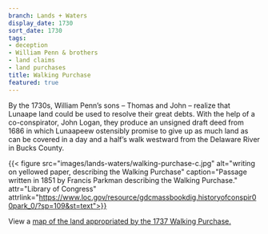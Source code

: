 ```yaml
---
branch: Lands + Waters
display_date: 1730
sort_date: 1730
tags:
- deception
- William Penn & brothers
- land claims
- land purchases
title: Walking Purchase
featured: true
---
```


By the 1730s, William Penn’s sons – Thomas and John – realize that Lunaape land could be used to resolve their great debts. With the help of a co-conspirator, John Logan, they produce an unsigned draft deed from 1686 in which Lunaapeew ostensibly promise to give up as much land as can be covered in a day and a half’s walk westward from the Delaware River in Bucks County.

{{< figure src="images/lands-waters/walking-purchase-c.jpg" alt="writing on yellowed paper, describing the Walking Purchase" caption="Passage written in 1851 by Francis Parkman describing the Walking Purchase." attr="Library of Congress" attrlink="https://www.loc.gov/resource/gdcmassbookdig.historyofconspir00park_0/?sp=109&st=text">}}

View a [map of the land appropriated by the 1737 Walking Purchase.](https://commons.wikimedia.org/wiki/File:Walking_purchase_en.png#/media/File:Walking_purchase_en.png)
